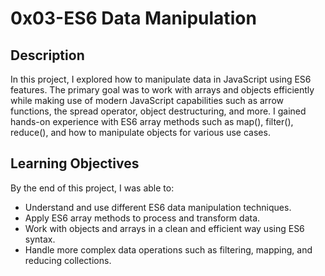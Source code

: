 # 0x03-ES6 Data Manipulation

## Description
In this project, I explored how to manipulate data in JavaScript using ES6 features. The primary goal was to work with arrays and objects efficiently while making use of modern JavaScript capabilities such as arrow functions, the spread operator, object destructuring, and more. I gained hands-on experience with ES6 array methods such as map(), filter(), reduce(), and how to manipulate objects for various use cases.

## Learning Objectives
By the end of this project, I was able to:

- Understand and use different ES6 data manipulation techniques.
- Apply ES6 array methods to process and transform data.
- Work with objects and arrays in a clean and efficient way using ES6 syntax.
- Handle more complex data operations such as filtering, mapping, and reducing collections.
